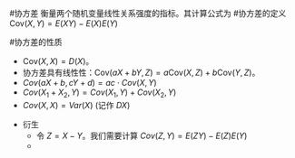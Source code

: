 #协方差 衡量两个随机变量线性关系强度的指标。其计算公式为  #协方差的定义  
$\text{Cov}(X,Y) = E(XY) - E(X)E(Y)$

#协方差的性质  
*   $\text{Cov}(X,X) = D(X)$。
*   协方差具有线性性：$\text{Cov}(aX+bY, Z) = a\text{Cov}(X,Z) + b\text{Cov}(Y,Z)$。
*    $Cov(aX+b, cY+d) = ac \cdot Cov(X, Y)$
*   $Cov(X_1+X_2, Y) = Cov(X_1, Y) + Cov(X_2, Y)$
*   $Cov(X, X) = Var(X)$ (记作 $DX$)


- 衍生
	- 令 $Z = X-Y$。我们需要计算 $Cov(Z, Y) = E(ZY) - E(Z)E(Y)$  
	- 